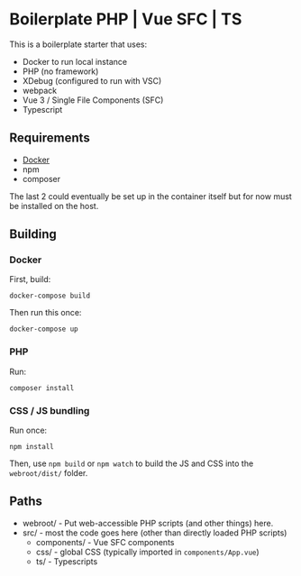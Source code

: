 # Boilerplate PHP | Vue SFC | TS

This is a boilerplate starter that uses:

* Docker to run local instance
* PHP (no framework)
* XDebug (configured to run with VSC)
* webpack
* Vue 3 / Single File Components (SFC)
* Typescript

## Requirements

* [Docker](https://docs.docker.com/get-docker/)
* npm
* composer

The last 2 could eventually be set up in the container itself but for now must be installed on the host.

## Building

### Docker

First, build:
```
docker-compose build
```

Then run this once:
```
docker-compose up
```

### PHP

Run:
```
composer install
```

### CSS / JS bundling

Run once:
```
npm install
```

Then, use `npm build` or `npm watch` to build the JS and CSS into the `webroot/dist/` folder.

## Paths

* webroot/ - Put web-accessible PHP scripts (and other things) here.
* src/ - most the code goes here (other than directly loaded PHP scripts)
  * components/ - Vue SFC components
  * css/ - global CSS (typically imported in `components/App.vue`)
  * ts/ - Typescripts
